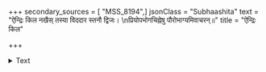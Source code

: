 +++
secondary_sources = [ "MSS_8194",]
jsonClass = "Subhaashita"
text = "ऐन्द्रिः किल नखैस् तस्या विददार स्तनौ द्विजः।  \nप्रियोपभोगचिह्नेषु पौरोभाग्यमिवाचरन्॥"
title = "ऐन्द्रिः किल"

+++

<details><summary>Text</summary>

ऐन्द्रिः किल नखैस् तस्या विददार स्तनौ द्विजः।  
प्रियोपभोगचिह्नेषु पौरोभाग्यमिवाचरन्॥
</details>
